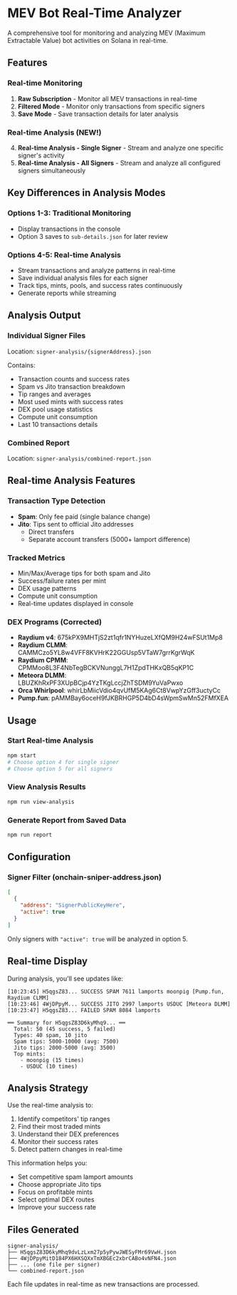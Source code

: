 # MEV Bot Real-Time Analyzer

A comprehensive tool for monitoring and analyzing MEV (Maximum Extractable Value) bot activities on Solana in real-time.

## Features

### Real-time Monitoring
1. **Raw Subscription** - Monitor all MEV transactions in real-time
2. **Filtered Mode** - Monitor only transactions from specific signers
3. **Save Mode** - Save transaction details for later analysis

### Real-time Analysis (NEW!)
4. **Real-time Analysis - Single Signer** - Stream and analyze one specific signer's activity
5. **Real-time Analysis - All Signers** - Stream and analyze all configured signers simultaneously

## Key Differences in Analysis Modes

### Options 1-3: Traditional Monitoring
- Display transactions in the console
- Option 3 saves to `sub-details.json` for later review

### Options 4-5: Real-time Analysis
- Stream transactions and analyze patterns in real-time
- Save individual analysis files for each signer
- Track tips, mints, pools, and success rates continuously
- Generate reports while streaming

## Analysis Output

### Individual Signer Files
Location: `signer-analysis/{signerAddress}.json`

Contains:
- Transaction counts and success rates
- Spam vs Jito transaction breakdown
- Tip ranges and averages
- Most used mints with success rates
- DEX pool usage statistics
- Compute unit consumption
- Last 10 transactions details

### Combined Report
Location: `signer-analysis/combined-report.json`

## Real-time Analysis Features

### Transaction Type Detection
- **Spam**: Only fee paid (single balance change)
- **Jito**: Tips sent to official Jito addresses
  - Direct transfers
  - Separate account transfers (5000+ lamport difference)

### Tracked Metrics
- Min/Max/Average tips for both spam and Jito
- Success/failure rates per mint
- DEX usage patterns
- Compute unit consumption
- Real-time updates displayed in console

### DEX Programs (Corrected)
- **Raydium v4**: 675kPX9MHTjS2zt1qfr1NYHuzeLXfQM9H24wFSUt1Mp8
- **Raydium CLMM**: CAMMCzo5YL8w4VFF8KVHrK22GGUsp5VTaW7grrKgrWqK
- **Raydium CPMM**: CPMMoo8L3F4NbTegBCKVNunggL7H1ZpdTHKxQB5qKP1C
- **Meteora DLMM**: LBUZKhRxPF3XUpBCjp4YzTKgLccjZhTSDM9YuVaPwxo
- **Orca Whirlpool**: whirLbMiicVdio4qvUfM5KAg6Ct8VwpYzGff3uctyCc
- **Pump.fun**: pAMMBay6oceH9fJKBRHGP5D4bD4sWpmSwMn52FMfXEA

## Usage

### Start Real-time Analysis
```bash
npm start
# Choose option 4 for single signer
# Choose option 5 for all signers
```

### View Analysis Results
```bash
npm run view-analysis
```

### Generate Report from Saved Data
```bash
npm run report
```

## Configuration

### Signer Filter (onchain-sniper-address.json)
```json
[
  {
    "address": "SignerPublicKeyHere",
    "active": true
  }
]
```

Only signers with `"active": true` will be analyzed in option 5.

## Real-time Display

During analysis, you'll see updates like:
```
[10:23:45] H5qgsZ83... SUCCESS SPAM 7611 lamports moonpig [Pump.fun, Raydium CLMM]
[10:23:46] 4WjDPpyM... SUCCESS JITO 2997 lamports USDUC [Meteora DLMM]
[10:23:47] H5qgsZ83... FAILED SPAM 8084 lamports 

══ Summary for H5qgsZ83D6kyMhq9... ══
  Total: 50 (45 success, 5 failed)
  Types: 40 spam, 10 jito
  Spam tips: 5000-10000 (avg: 7500)
  Jito tips: 2000-5000 (avg: 3500)
  Top mints:
    - moonpig (15 times)
    - USDUC (10 times)
```

## Analysis Strategy

Use the real-time analysis to:
1. Identify competitors' tip ranges
2. Find their most traded mints
3. Understand their DEX preferences
4. Monitor their success rates
5. Detect pattern changes in real-time

This information helps you:
- Set competitive spam lamport amounts
- Choose appropriate Jito tips
- Focus on profitable mints
- Select optimal DEX routes
- Improve your success rate

## Files Generated

```
signer-analysis/
├── H5qgsZ83D6kyMhq9dvLzLxm27p5yPywJWESyFMr69VwH.json
├── 4WjDPpyMitD184PX6HXSQXxTmXBGEc2xbrCABo4vNFN4.json
├── ... (one file per signer)
└── combined-report.json
```

Each file updates in real-time as new transactions are processed.
